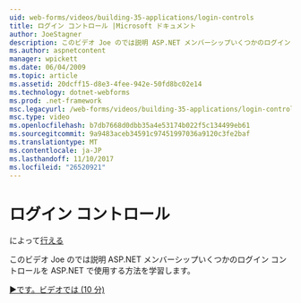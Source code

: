 ```yaml
---
uid: web-forms/videos/building-35-applications/login-controls
title: ログイン コントロール |Microsoft ドキュメント
author: JoeStagner
description: このビデオ Joe のでは説明 ASP.NET メンバーシップいくつかのログイン コントロールを ASP.NET で使用する方法を学習します。
ms.author: aspnetcontent
manager: wpickett
ms.date: 06/04/2009
ms.topic: article
ms.assetid: 20dcff15-d8e3-4fee-942e-50fd8bc02e14
ms.technology: dotnet-webforms
ms.prod: .net-framework
msc.legacyurl: /web-forms/videos/building-35-applications/login-controls
msc.type: video
ms.openlocfilehash: b7db7668d0dbb35a4e53174b022f5c134499eb61
ms.sourcegitcommit: 9a9483aceb34591c97451997036a9120c3fe2baf
ms.translationtype: MT
ms.contentlocale: ja-JP
ms.lasthandoff: 11/10/2017
ms.locfileid: "26520921"
---
```

<a name="login-controls"></a>ログイン コントロール
====================
によって[行える](https://github.com/JoeStagner)

このビデオ Joe のでは説明 ASP.NET メンバーシップいくつかのログイン コントロールを ASP.NET で使用する方法を学習します。

[&#9654;です。ビデオでは (10 分)](https://channel9.msdn.com/Blogs/ASP-NET-Site-Videos/login-controls)
